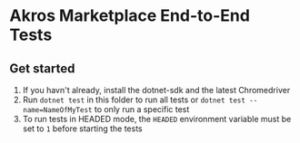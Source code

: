 # Akros Marketplace End-to-End Tests

## Get started
1. If you havn't already, install the dotnet-sdk and the latest Chromedriver
2. Run ``dotnet test`` in this folder to run all tests or ``dotnet test --name=NameOfMyTest`` to only run a specific test
3. To run tests in HEADED mode, the ``HEADED`` environment variable must be set to ``1`` before starting the tests